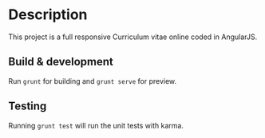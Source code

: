 # Description

This project is a full responsive Curriculum vitae online coded in AngularJS.

## Build & development

Run `grunt` for building and `grunt serve` for preview.

## Testing

Running `grunt test` will run the unit tests with karma.
